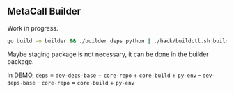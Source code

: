 ## MetaCall Builder

Work in progress.

```bash
go build -o builder && ./builder deps python | ./hack/buildctl.sh build --output type=docker,name=metacalldemo:deps-py | docker load
```

Maybe staging package is not necessary, it can be done in the builder package.

In DEMO, `deps` = `dev-deps-base` + `core-repo` + `core-build` + `py-env` - `dev-deps-base` - `core-repo` = `core-build` + `py-env`
